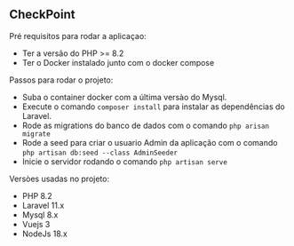 ## CheckPoint

Pré requisitos para rodar a aplicaçao:

-   Ter a versão do PHP >= 8.2
-   Ter o Docker instalado junto com o docker compose

Passos para rodar o projeto:

-   Suba o container docker com a última versào do Mysql.
-   Execute o comando `composer install` para instalar as dependências do Laravel.
-   Rode as migrations do banco de dados com o comando `php arisan migrate`
-   Rode a seed para criar o usuario Admin da aplicação com o comando `php artisan db:seed --class AdminSeeder`
-   Inicie o servidor rodando o comando `php artisan serve`

Versòes usadas no projeto:

-   PHP 8.2
-   Laravel 11.x
-   Mysql 8.x
-   Vuejs 3
-   NodeJs 18.x
